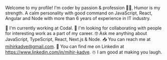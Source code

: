 
Welcome to my profile! I'm coder by passion & profession 👨‍💻, Humor is my strength. A calm personality with good command on JavaScript, React, Angular
 and Node with more than 6 years of experience in IT industry.


💼  I'm currently working at Codal.
🤝  I'm looking for collaborating with people for interesting work as a part of my career.
🤓  Ask me anything about JavaScript, TypeScript, React, Next.js & Node.
📥  You can reach me at mihirkadve@gmail.com.
📱  You can find me on Linkedin at https://www.linkedin.com/in/mihir-kadve.
☃️  I am good at making you laugh.
